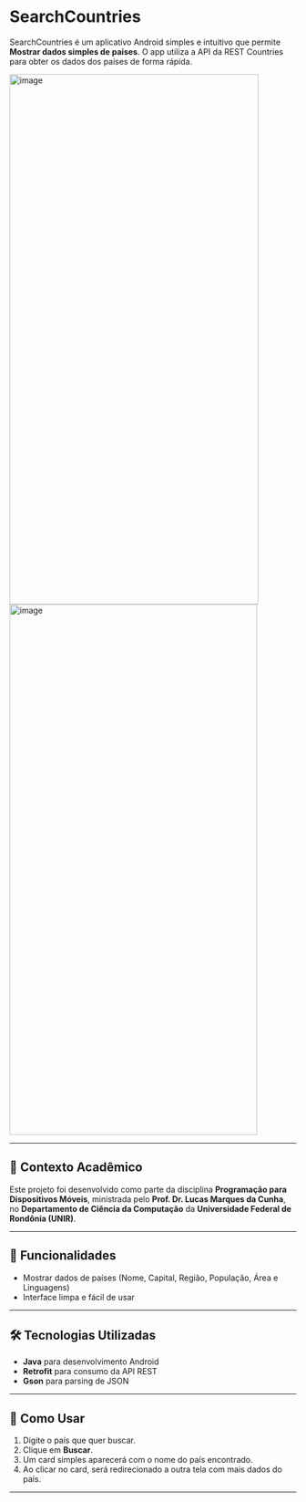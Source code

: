 # SearchCountries

SearchCountries é um aplicativo Android simples e intuitivo que permite **Mostrar dados simples de países**. O app utiliza a API da REST Countries para obter os dados dos países de forma rápida.  

<img width="437" height="930" alt="image" src="https://github.com/user-attachments/assets/c0ce10a4-8ffb-4106-8eb0-e857ae6b942f" /><img width="435" height="931" alt="image" src="https://github.com/user-attachments/assets/cf2eaa2a-9c8d-486c-a2be-4c521f659fcd" />



---

## 📱 Contexto Acadêmico

Este projeto foi desenvolvido como parte da disciplina **Programação para Dispositivos Móveis**, ministrada pelo **Prof. Dr. Lucas Marques da Cunha**, no **Departamento de Ciência da Computação** da **Universidade Federal de Rondônia (UNIR)**.  

---

## 🚀 Funcionalidades

- Mostrar dados de países (Nome, Capital, Região, População, Área e Linguagens)
- Interface limpa e fácil de usar  

---

## 🛠️ Tecnologias Utilizadas

- **Java** para desenvolvimento Android  
- **Retrofit** para consumo da API REST  
- **Gson** para parsing de JSON  

---

## 📖 Como Usar

1. Digite o país que quer buscar.  
2. Clique em **Buscar**.
3. Um card simples aparecerá com o nome do país encontrado.
4. Ao clicar no card, será redirecionado a outra tela com mais dados do país.  

---
